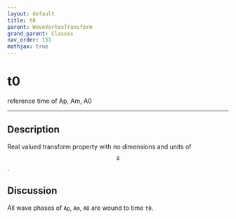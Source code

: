 ```yaml
---
layout: default
title: t0
parent: WaveVortexTransform
grand_parent: Classes
nav_order: 151
mathjax: true
---
```


#  t0

reference time of Ap, Am, A0


---

## Description
Real valued transform property with no dimensions and units of $$s$$.

## Discussion

All wave phases of `Ap`, `Am`, `A0` are wound to time `t0`. 

